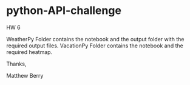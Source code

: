 # python-API-challenge

HW 6

WeatherPy Folder contains the notebook and the output folder with the required output files.
VacationPy Folder contains the notebook and the required heatmap.

Thanks,

Matthew Berry
